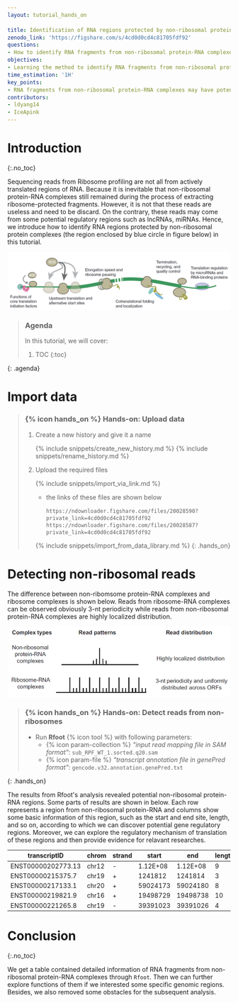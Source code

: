 ```yaml
---
layout: tutorial_hands_on

title: Identification of RNA regions protected by non-ribosomal protein complexes
zenodo_link: 'https://figshare.com/s/4cd0d0cd4c81705fdf92'
questions:
- How to identify RNA fragments from non-ribosomal protein-RNA complexes?
objectives:
- Learning the method to identify RNA fragments from non-ribosomal protein-RNA complexes
time_estimation: '1H'
key_points:
- RNA fragments from non-ribosomal protein-RNA complexes may have potential functions in the cell, but we need to remove them when processing Ribo-Seq data analysis.
contributors: 
- ldyang14
- IceApink
---
```



# Introduction
{:.no_toc}

<!-- This is a comment. -->

Sequencing reads from Ribosome profiling are not all from actively translated regions of RNA. Because it is inevitable that non-ribosomal protein-RNA complexes still remained during the process of extracting ribosome-protected fragments. However, it is not that these reads are useless and need to be discard. On the contrary, these reads may come from some potential regulatory regions such as lncRNAs, miRNAs. Hence, we introduce how to identify RNA regions protected by non-ribosomal protein complexes (the region enclosed by blue circle in figure below) in this tutorial.

![Fragments from non-ribosomal protein-RNA complexes](../../images/foot-non-ribosomes/foot_from_non-ribosomes.png "Fragments from non-ribosomal protein-RNA complexes (cited from {% cite ingolia2019ribosome %})")

> ### Agenda
>
> In this tutorial, we will cover:
>
> 1. TOC
> {:toc}
>
{: .agenda}



# Import data

> ### {% icon hands_on %} Hands-on: Upload data
>
> 1. Create a new history and give it a name
>
>    {% include snippets/create_new_history.md %}
>    {% include snippets/rename_history.md %}
>
> 2. Upload the required files
>
>    {% include snippets/import_via_link.md %}
>
>    - the links of these files are shown below
>
>      ```
>      https://ndownloader.figshare.com/files/20028590?private_link=4cd0d0cd4c81705fdf92
>      https://ndownloader.figshare.com/files/20028587?private_link=4cd0d0cd4c81705fdf92
>      ```
>    {% include snippets/import_from_data_library.md %}
{: .hands_on}

# Detecting non-ribosomal reads 

The difference between non-ribomsome protein-RNA complexes and ribosome complexes is shown below. Reads from ribosome-RNA complexes can be observed obviously 3-nt periodicity while reads from non-ribosomal protein-RNA complexes are highly localized distribution. 

![Diff non-ribosome and ribosome](../../images/foot-non-ribosomes/diff-of-non-ribosome-foot.png "The difference between non-ribosome protein-RNA complexes and ribosome complexes (cited from {% cite ji2018rfoot %} )")

> ### {% icon hands_on %} Hands-on: Detect reads from non-ribosomes
>
> - Run **Rfoot** {% icon tool %} with following parameters:
>   - {% icon param-collection %} *"input read mapping file in SAM format"*: `sub_RPF_WT_1.sorted.q20.sam`
>   - {% icon param-file %} *"transcript annotation file in genePred format"*: `gencode.v32.annotation.genePred.txt`
>
{: .hands_on}

The results from Rfoot's analysis revealed potential non-ribosomal protein-RNA regions. Some parts of results are shown in below. Each row represents a region from non-ribosomal protein-RNA and columns show some basic information of this region, such as  the start and end site, length, and so on, according to which we can discover potential gene regulatory regions. Moreover, we can explore the regulatory mechanism of translation of these regions and then provide evidence for relavant researches.

| transcriptID       | chrom | strand | start    | end      | length | read.num | max.pos  | max.num | positions                                                    |
| ------------------ | ----- | ------ | -------- | -------- | ------ | -------- | -------- | ------- | ------------------------------------------------------------ |
| ENST00000202773.13 | chr12 | -      | 1.12E+08 | 1.12E+08 | 9      | 88       | 1.12E+08 | 21      | 112408645:1\|112408646:10\|112408647:3\|112408648:7\|112408649:21\|112408650:17\|112408651:17\|112408652:8\|112408653:4\| |
| ENST00000215375.7  | chr19 | +      | 1241812  | 1241814  | 3      | 21       | 1241813  | 14      | 1241812:1\|1241813:14\|1241814:6\|                           |
| ENST00000217133.1  | chr20 | +      | 59024173 | 59024180 | 8      | 15       | 59024174 | 10      | 59024173:2\|59024174:10\|59024175:1\|59024179:1\|59024180:1\| |
| ENST00000219821.9  | chr16 | +      | 19498729 | 19498738 | 10     | 781      | 19498734 | 384     | 19498729:1\|19498730:5\|19498731:11\|19498732:10\|19498733:23\|19498734:384\|19498735:52\|19498736:238\|19498738:57\| |
| ENST00000221265.8  | chr19 | -      | 39391023 | 39391026 | 4      | 13       | 39391025 | 10      | 39391023:1\|39391024:1\|39391025:10\|39391026:1\|            |

# Conclusion

{:.no_toc}

We get a table contained detailed information of RNA fragments from non-ribosomal protein-RNA complexes through `Rfoot`. Then we can further explore functions of them if we interested some specific genomic regions. Besides, we also removed some obstacles for the subsequent analysis.
